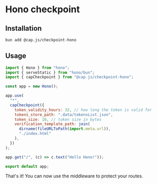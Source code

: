 # Hono checkpoint

## Installation

```bash
bun add @cap.js/checkpoint-hono
```

## Usage

```javascript
import { Hono } from "hono";
import { serveStatic } from "hono/bun";
import { capCheckpoint } from "@cap.js/checkpoint-hono";

const app = new Hono();

app.use(
  "*",
  capCheckpoint({
    token_validity_hours: 32, // how long the token is valid for
    tokens_store_path: ".data/tokensList.json",
    token_size: 16, // token size in bytes
    verification_template_path: join(
      dirname(fileURLToPath(import.meta.url)),
      "./index.html"
    ),
  })
);

app.get("/", (c) => c.text("Hello Hono!"));

export default app;
```

That's it! You can now use the middleware to protect your routes.
